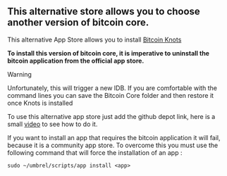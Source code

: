## This alternative store allows you to choose another version of bitcoin core.

This alternative App Store allows you to install [Bitcoin Knots](https://bitcoinknots.org)

**To install this version of bitcoin core, it is imperative to uninstall the bitcoin application from the official app store.**

> [!WARNING]
> Unfortunately, this will trigger a new IDB.
> If you are comfortable with the command lines you can save the Bitcoin Core folder and then restore it once Knots is installed 

To use this alternative app store just add the github depot link, here is a small [video](https://youtu.be/-CVE7LyzJJw) to see how to do it.

If you want to install an app that requires the bitcoin application it will fail, because it is a community app store. To overcome this you must use the following command that will force the installation of an app :

```
sudo ~/umbrel/scripts/app install <app>
```
